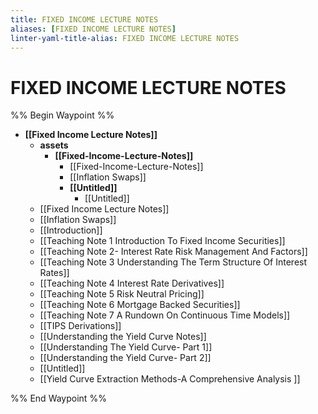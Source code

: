 ```yaml
---
title: FIXED INCOME LECTURE NOTES
aliases: [FIXED INCOME LECTURE NOTES]
linter-yaml-title-alias: FIXED INCOME LECTURE NOTES
---
```


# FIXED INCOME LECTURE NOTES

%% Begin Waypoint %%
- **[[Fixed Income Lecture Notes]]**
	- **assets**
		- **[[Fixed-Income-Lecture-Notes]]**
			- [[Fixed-Income-Lecture-Notes]]
			- [[Inflation Swaps]]
			- **[[Untitled]]**
				- [[Untitled]]
	- [[Fixed Income Lecture Notes]]
	- [[Inflation Swaps]]
	- [[Introduction]]
	- [[Teaching Note 1 Introduction To Fixed Income Securities]]
	- [[Teaching Note 2- Interest Rate Risk Management And Factors]]
	- [[Teaching Note 3 Understanding The Term Structure Of Interest Rates]]
	- [[Teaching Note 4 Interest Rate Derivatives]]
	- [[Teaching Note 5 Risk Neutral Pricing]]
	- [[Teaching Note 6 Mortgage Backed Securities]]
	- [[Teaching Note 7 A Rundown On Continuous Time Models]]
	- [[TIPS Derivations]]
	- [[Understanding the Yield Curve Notes]]
	- [[Understanding The Yield Curve- Part 1]]
	- [[Understanding the Yield Curve- Part 2]]
	- [[Untitled]]
	- [[Yield Curve Extraction Methods-A Comprehensive Analysis ]]

%% End Waypoint %%

